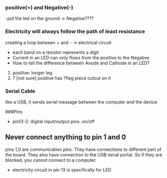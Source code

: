 ### positive(+) and Negative(-)
-put the led on the ground -> Negative????

### Electricity will always follow the path of least resistance

creating a loop between + and - -> electrical circuit

- each band on a resistor represents a digit
- Current in an LED can only flows from the positive to the Negative
- How to tell the difference between Anode and Cathode in an LED?
1. positive: longer leg
2. ? [not sure] positive has ?flag piece cutout on it

### Serial Cable
like a USB, it sends serial message between the computer and the device

###Pins
- pin13-2: digital input/output pins. on/off
## Never connect anything to pin 1 and 0
pins 1,0 are communication pins. They have connections to different part of the board.
They also have connection to the USB serial portal. So if they are blocked, you cannot connect to a computer.

- electricity circuit in pin 13 is specifically for LED
